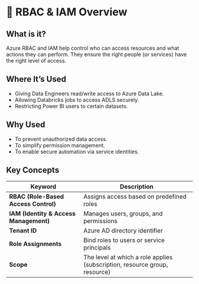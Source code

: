 # 🔐 RBAC & IAM Overview

## What is it?
Azure RBAC and IAM help control who can access resources and what actions they can perform.
They ensure the right people (or services) have the right level of access.

## Where It’s Used
- Giving Data Engineers read/write access to Azure Data Lake.
- Allowing Databricks jobs to access ADLS securely.
- Restricting Power BI users to certain datasets.

## Why Used
- To prevent unauthorized data access.
- To simplify permission management.
- To enable secure automation via service identities.

## Key Concepts
| Keyword | Description |
|----------|--------------|
| **RBAC (Role-Based Access Control)** | Assigns access based on predefined roles |
| **IAM (Identity & Access Management)** | Manages users, groups, and permissions |
| **Tenant ID** | Azure AD directory identifier |
| **Role Assignments** | Bind roles to users or service principals |
| **Scope** | The level at which a role applies (subscription, resource group, resource) |
